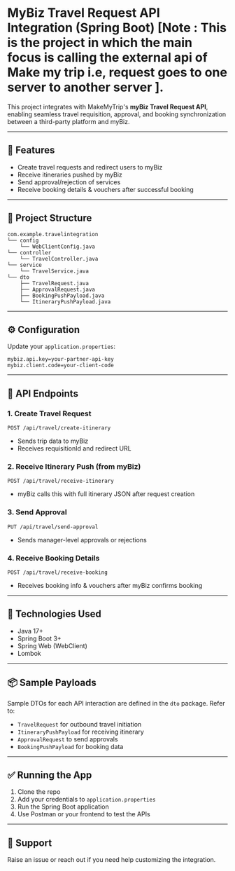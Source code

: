 # MyBiz Travel Request API Integration (Spring Boot) [Note : This is the project in which the main focus is calling the external api of Make my trip i.e, request goes to one server to another server ].

This project integrates with MakeMyTrip's **myBiz Travel Request API**, enabling seamless travel requisition, approval, and booking synchronization between a third-party platform and myBiz.

---

## 🚀 Features

* Create travel requests and redirect users to myBiz
* Receive itineraries pushed by myBiz
* Send approval/rejection of services
* Receive booking details & vouchers after successful booking

---

## 📁 Project Structure

```
com.example.travelintegration
└── config
    └── WebClientConfig.java
└── controller
    └── TravelController.java
└── service
    └── TravelService.java
└── dto
    ├── TravelRequest.java
    ├── ApprovalRequest.java
    ├── BookingPushPayload.java
    └── ItineraryPushPayload.java
```

---

## ⚙️ Configuration

Update your `application.properties`:

```properties
mybiz.api.key=your-partner-api-key
mybiz.client.code=your-client-code
```

---

## 🔗 API Endpoints

### 1. Create Travel Request

```
POST /api/travel/create-itinerary
```

* Sends trip data to myBiz
* Receives requisitionId and redirect URL

### 2. Receive Itinerary Push (from myBiz)

```
POST /api/travel/receive-itinerary
```

* myBiz calls this with full itinerary JSON after request creation

### 3. Send Approval

```
PUT /api/travel/send-approval
```

* Sends manager-level approvals or rejections

### 4. Receive Booking Details

```
POST /api/travel/receive-booking
```

* Receives booking info & vouchers after myBiz confirms booking

---

## 🧰 Technologies Used

* Java 17+
* Spring Boot 3+
* Spring Web (WebClient)
* Lombok

---

## 📦 Sample Payloads

Sample DTOs for each API interaction are defined in the `dto` package. Refer to:

* `TravelRequest` for outbound travel initiation
* `ItineraryPushPayload` for receiving itinerary
* `ApprovalRequest` to send approvals
* `BookingPushPayload` for booking data

---

## ✅ Running the App

1. Clone the repo
2. Add your credentials to `application.properties`
3. Run the Spring Boot application
4. Use Postman or your frontend to test the APIs
---
## 🙋 Support

Raise an issue or reach out if you need help customizing the integration.

